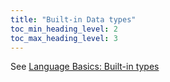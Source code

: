 ```yaml
---
title: "Built-in Data types"
toc_min_heading_level: 2
toc_max_heading_level: 3
---
```


See [Language Basics: Built-in types](../language-basics/built-in-types)
